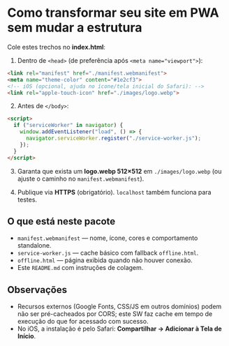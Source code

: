 # Como transformar seu site em PWA sem mudar a estrutura

Cole estes trechos no **index.html**:

1) Dentro de `<head>` (de preferência após `<meta name="viewport">`):
```html
<link rel="manifest" href="./manifest.webmanifest">
<meta name="theme-color" content="#1e2cf3">
<!-- iOS (opcional, ajuda no ícone/tela inicial do Safari): -->
<link rel="apple-touch-icon" href="./images/logo.webp">
```

2) Antes de `</body>`:
```html
<script>
  if ("serviceWorker" in navigator) {
    window.addEventListener("load", () => {
      navigator.serviceWorker.register("./service-worker.js");
    });
  }
</script>
```

3) Garanta que exista um **logo.webp 512×512** em `./images/logo.webp` (ou ajuste o caminho no `manifest.webmanifest`).

4) Publique via **HTTPS** (obrigatório). `localhost` também funciona para testes.

## O que está neste pacote
- `manifest.webmanifest` — nome, ícone, cores e comportamento standalone.
- `service-worker.js` — cache básico com fallback `offline.html`.
- `offline.html` — página exibida quando não houver conexão.
- Este `README.md` com instruções de colagem.

## Observações
- Recursos externos (Google Fonts, CSS/JS em outros domínios) podem não ser pré-cacheados por CORS; este SW faz cache em tempo de execução do que for acessado com sucesso.
- No iOS, a instalação é pelo Safari: **Compartilhar → Adicionar à Tela de Início**.
